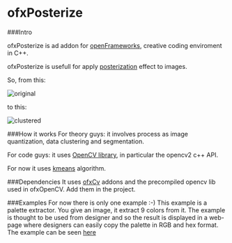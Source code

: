 ofxPosterize
============

###Intro

ofxPosterize is ad addon for [openFrameworks](http://openFrameworks.cc/), creative coding enviroment in C++.

ofxPosterize is usefull for apply [posterization](http://en.wikipedia.org/wiki/Posterization) effect to images.

So, from this:

![original](https://raw.github.com/nkint/ofxPosterize/master/example-extractColor/bin/data/webinterface/original.jpg)

to this:

![clustered](https://raw.github.com/nkint/ofxPosterize/master/example-extractColor/bin/data/webinterface/cluster.jpg)

###How it works
For theory guys: it involves process as image quantization, data clustering and segmentation.

For code guys: it uses [OpenCV library](http://opencv.org/), in particular the opencv2 c++ API.

For now it uses [kmeans](http://en.wikipedia.org/wiki/K-means_clustering) algorithm.

###Dependencies
It uses [ofxCv](https://github.com/kylemcdonald/ofxCv) addons and the precompiled opencv lib used in ofxOpenCV. Add them in the project.

###Examples
For now there is only one example :-)
This example is a palette extractor. You give an image, it extract 9 colors from it. The example is thought to be used from designer and so the result is displayed in a web-page where designers can easily copy the palette in RGB and hex format. The example can be seen [here](http://htmlpreview.github.com/?https://raw.github.com/nkint/ofxPosterize/master/example-extractColor/bin/data/webinterface/index.html)

